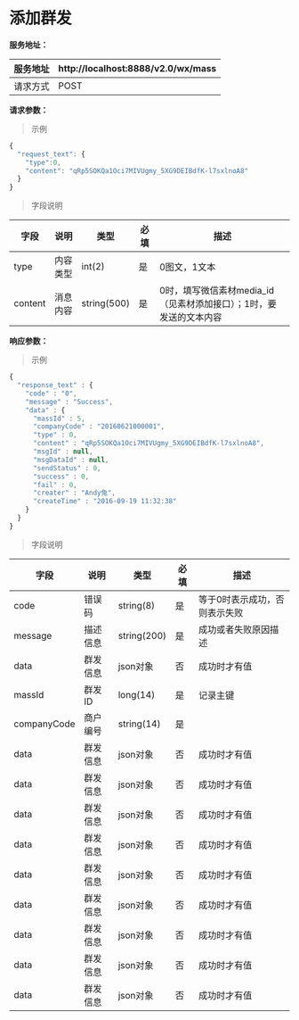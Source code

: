# 添加群发

**服务地址：**

| 服务地址 | http:\/\/localhost:8888\/v2.0\/wx\/mass |
| --- | --- |
| 请求方式 | POST |

**请求参数：**

> 示例

```js
{
  "request_text": {
    "type":0,
    "content": "qRp5SOKQa1Oci7MIVUgmy_5XG9DEIBdfK-l7sxlnoA8"
  }
}
```

> 字段说明

| **字段** | **说明** | **类型** | **必填** | **描述** |
| --- | --- | --- | --- | --- |
| type | 内容类型 | int\(2\) | 是 | 0图文，1文本 |
| content | 消息内容 | string\(500\) | 是 | 0时，填写微信素材media\_id（见素材添加接口）；1时，要发送的文本内容 |

**响应参数：**

> 示例

```js
{
  "response_text" : {
    "code" : "0",
    "message" : "Success",
    "data" : {
      "massId" : 5,
      "companyCode" : "20160621000001",
      "type" : 0,
      "content" : "qRp5SOKQa1Oci7MIVUgmy_5XG9DEIBdfK-l7sxlnoA8",
      "msgId" : null,
      "msgDataId" : null,
      "sendStatus" : 0,
      "success" : 0,
      "fail" : 0,
      "creater" : "Andy兔",
      "createTime" : "2016-09-19 11:32:38"
    }
  }
}
```

> 字段说明

| **字段** | **说明** | **类型** | **必填** | **描述** |
| --- | --- | --- | --- | --- |
| code | 错误码 | string\(8\) | 是 | 等于0时表示成功，否则表示失败 |
| message | 描述信息 | string\(200\) | 是 | 成功或者失败原因描述 |
| data | 群发信息 | json对象 | 否  | 成功时才有值 |
| massId | 群发ID | long(14) | 是 | 记录主键 |
| companyCode | 商户编号 | string(14) | 是 |  |
| data | 群发信息 | json对象 | 否  | 成功时才有值 |
| data | 群发信息 | json对象 | 否  | 成功时才有值 |
| data | 群发信息 | json对象 | 否 | 成功时才有值 |
| data | 群发信息 | json对象 | 否 | 成功时才有值 |
| data | 群发信息 | json对象 | 否 | 成功时才有值 |
| data | 群发信息 | json对象 | 否 | 成功时才有值 |
| data | 群发信息 | json对象 | 否 | 成功时才有值 |
| data | 群发信息 | json对象 | 否 | 成功时才有值 |
| data | 群发信息 | json对象 | 否 | 成功时才有值 |

